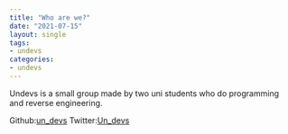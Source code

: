 ```yaml
---
title: "Who are we?"
date: "2021-07-15"
layout: single
tags:
- undevs
categories:
- undevs
---
```


Undevs is a small group made by two uni students who do programming and reverse engineering. 

Github:[un_devs](https://github.com/un-devs) 
Twitter:[Un_devs](https://twitter.com/un_devs)
